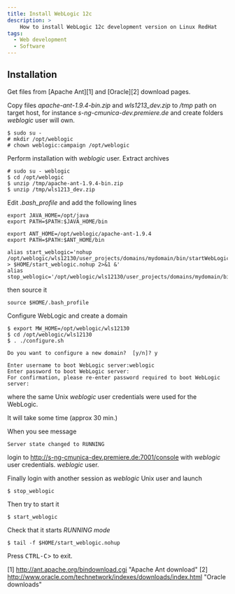 ```yaml
---
title: Install WebLogic 12c
description: >
    How to install WebLogic 12c development version on Linux RedHat
tags:
  - Web development
  - Software
---
```


## Installation

Get files from [Apache Ant][1] and [Oracle][2] download pages.

Copy files *apache-ant-1.9.4-bin.zip* and *wls1213_dev.zip* to */tmp* path on
target host, for instance *s-ng-cmunica-dev.premiere.de* and create folders *weblogic* user will own.

    $ sudo su -
    # mkdir /opt/weblogic
    # chown weblogic:campaign /opt/weblogic

Perform installation with *weblogic* user. Extract archives

    # sudo su - weblogic
    $ cd /opt/weblogic
    $ unzip /tmp/apache-ant-1.9.4-bin.zip
    $ unzip /tmp/wls1213_dev.zip

Edit *.bash_profile* and add the following lines

    export JAVA_HOME=/opt/java
    export PATH=$PATH:$JAVA_HOME/bin

    export ANT_HOME=/opt/weblogic/apache-ant-1.9.4
    export PATH=$PATH:$ANT_HOME/bin

    alias start_weblogic='nohup /opt/weblogic/wls12130/user_projects/domains/mydomain/bin/startWebLogic.sh > $HOME/start_weblogic.nohup 2>&1 &'
    alias stop_weblogic='/opt/weblogic/wls12130/user_projects/domains/mydomain/bin/stopWebLogic.sh'

then source it

    source $HOME/.bash_profile

Configure WebLogic and create a domain

    $ export MW_HOME=/opt/weblogic/wls12130
    $ cd /opt/weblogic/wls12130
    $ . ./configure.sh

    Do you want to configure a new domain?  [y/n]? y

    Enter username to boot WebLogic server:weblogic
    Enter password to boot WebLogic server:
    For confirmation, please re-enter password required to boot WebLogic server:
where the same Unix *weblogic* user credentials were used for the WebLogic.

It will take some time (approx 30 min.)

When you see message

    Server state changed to RUNNING

login to http://s-ng-cmunica-dev.premiere.de:7001/console with *weblogic* user credentials.
*weblogic* user.

Finally login with another session as *weblogic* Unix user and launch

    $ stop_weblogic

Then try to start it

    $ start_weblogic

Check that it starts *RUNNING mode*

    $ tail -f $HOME/start_weblogic.nohup

Press <kbd>CTRL-C</kbd>> to exit.


  [1] http://ant.apache.org/bindownload.cgi "Apache Ant download"
  [2] http://www.oracle.com/technetwork/indexes/downloads/index.html "Oracle downloads"
